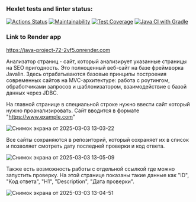 ### Hexlet tests and linter status:
[![Actions Status](https://github.com/ArturAkhmetovSochi/java-project-72/actions/workflows/hexlet-check.yml/badge.svg)](https://github.com/ArturAkhmetovSochi/java-project-72/actions)
[![Maintainability](https://api.codeclimate.com/v1/badges/7bf0b522592caafed04f/maintainability)](https://codeclimate.com/github/ArturAkhmetovSochi/java-project-72/maintainability)
[![Test Coverage](https://api.codeclimate.com/v1/badges/7bf0b522592caafed04f/test_coverage)](https://codeclimate.com/github/ArturAkhmetovSochi/java-project-72/test_coverage)
[![Java CI with Gradle](https://github.com/ArturAkhmetovSochi/java-project-72/actions/workflows/action.yml/badge.svg)](https://github.com/ArturAkhmetovSochi/java-project-72/actions/workflows/action.yml)

### Link to Render app
https://java-project-72-2vf5.onrender.com

Анализатор страниц - сайт, который анализирует указанные страницы на SEO пригодность. 
Это полноценный веб-сайт на базе фреймворка Javalin. Здесь отрабатываются базовые принципы построения современных сайтов на MVC-архитектуре: работа с роутингом, обработчиками запросов и шаблонизатором, взаимодействие с базой данных через JDBC.

На главной странице в специальной строке нужно ввести сайт который нужно проанализировать.
Сайт вводится в формате "https://www.example.com"


![Снимок экрана от 2025-03-03 13-03-22](https://github.com/user-attachments/assets/c27ee5b3-11a4-4ae1-99ad-4feeb8fd2480)


Все сайты сохраняются в репозиторий, который сохраняет их в список и позволяет смотреть дату последней проверки и код ответа.


![Снимок экрана от 2025-03-03 13-05-09](https://github.com/user-attachments/assets/8775225f-2d4c-4a31-b369-cea05492e71b)


Также есть возможность работы с отдельной ссылкой где можно запустить проверку. На этой странице показаны такие данные как "ID", "Код ответа", "H1", "Description", "Дата проверки". 


![Снимок экрана от 2025-03-03 13-04-51](https://github.com/user-attachments/assets/3ddfff2e-f8cc-4966-965e-5d764bd43103)
